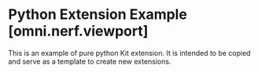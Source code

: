# Python Extension Example [omni.nerf.viewport]

This is an example of pure python Kit extension. It is intended to be copied and serve as a template to create new extensions.

